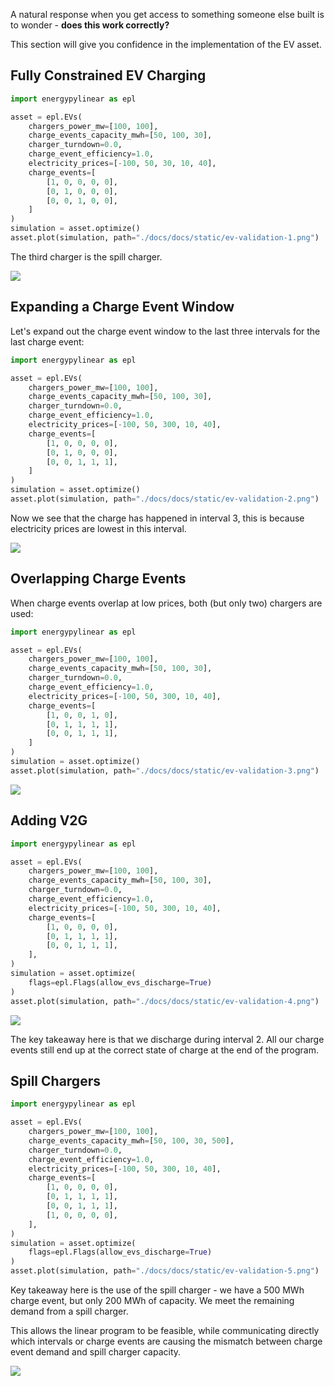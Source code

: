 A natural response when you get access to something someone else built is to wonder - **does this work correctly?**

This section will give you confidence in the implementation of the EV asset.

## Fully Constrained EV Charging

```python
import energypylinear as epl

asset = epl.EVs(
    chargers_power_mw=[100, 100],
    charge_events_capacity_mwh=[50, 100, 30],
    charger_turndown=0.0,
    charge_event_efficiency=1.0,
    electricity_prices=[-100, 50, 30, 10, 40],
    charge_events=[
        [1, 0, 0, 0, 0],
        [0, 1, 0, 0, 0],
        [0, 0, 1, 0, 0],
    ]
)
simulation = asset.optimize()
asset.plot(simulation, path="./docs/docs/static/ev-validation-1.png")
```

The third charger is the spill charger.

![](../static/ev-validation-1.png)

## Expanding a Charge Event Window

Let's expand out the charge event window to the last three intervals for the last charge event:

```python
import energypylinear as epl

asset = epl.EVs(
    chargers_power_mw=[100, 100],
    charge_events_capacity_mwh=[50, 100, 30],
    charger_turndown=0.0,
    charge_event_efficiency=1.0,
    electricity_prices=[-100, 50, 300, 10, 40],
    charge_events=[
        [1, 0, 0, 0, 0],
        [0, 1, 0, 0, 0],
        [0, 0, 1, 1, 1],
    ]
)
simulation = asset.optimize()
asset.plot(simulation, path="./docs/docs/static/ev-validation-2.png")
```

Now we see that the charge has happened in interval 3, this is because electricity prices are lowest in this interval.

![](../static/ev-validation-2.png)

## Overlapping Charge Events

When charge events overlap at low prices, both (but only two) chargers are used:

```python
import energypylinear as epl

asset = epl.EVs(
    chargers_power_mw=[100, 100],
    charge_events_capacity_mwh=[50, 100, 30],
    charger_turndown=0.0,
    charge_event_efficiency=1.0,
    electricity_prices=[-100, 50, 300, 10, 40],
    charge_events=[
        [1, 0, 0, 1, 0],
        [0, 1, 1, 1, 1],
        [0, 0, 1, 1, 1],
    ]
)
simulation = asset.optimize()
asset.plot(simulation, path="./docs/docs/static/ev-validation-3.png")
```

![](../static/ev-validation-3.png)

## Adding V2G

```python
import energypylinear as epl

asset = epl.EVs(
    chargers_power_mw=[100, 100],
    charge_events_capacity_mwh=[50, 100, 30],
    charger_turndown=0.0,
    charge_event_efficiency=1.0,
    electricity_prices=[-100, 50, 300, 10, 40],
    charge_events=[
        [1, 0, 0, 0, 0],
        [0, 1, 1, 1, 1],
        [0, 0, 1, 1, 1],
    ],
)
simulation = asset.optimize(
    flags=epl.Flags(allow_evs_discharge=True)
)
asset.plot(simulation, path="./docs/docs/static/ev-validation-4.png")
```

![](../static/ev-validation-4.png)

The key takeaway here is that we discharge during interval 2.  All our charge events still end up at the correct state of charge at the end of the program.

## Spill Chargers

```python
import energypylinear as epl

asset = epl.EVs(
    chargers_power_mw=[100, 100],
    charge_events_capacity_mwh=[50, 100, 30, 500],
    charger_turndown=0.0,
    charge_event_efficiency=1.0,
    electricity_prices=[-100, 50, 300, 10, 40],
    charge_events=[
        [1, 0, 0, 0, 0],
        [0, 1, 1, 1, 1],
        [0, 0, 1, 1, 1],
        [1, 0, 0, 0, 0],
    ],
)
simulation = asset.optimize(
    flags=epl.Flags(allow_evs_discharge=True)
)
asset.plot(simulation, path="./docs/docs/static/ev-validation-5.png")
```

Key takeaway here is the use of the spill charger - we have a 500 MWh charge event, but only 200 MWh of capacity.  We meet the remaining demand from a spill charger.

This allows the linear program to be feasible, while communicating directly which intervals or charge events are causing the mismatch between charge event demand and spill charger capacity.

![](../static/ev-validation-5.png)
